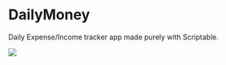 # DailyMoney
Daily Expense/Income tracker app made purely with Scriptable.

<img src="https://media1.giphy.com/media/De6zfFuUycKYCHLgk1/giphy.gif?cid=790b76119aa3bbf3449e88dc0a96d7fd1bb7fc1fd30d5974&rid=giphy.gif&ct=g">
